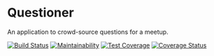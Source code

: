 # Questioner
An application to crowd-source questions for a meetup.


[![Build Status](https://travis-ci.org/NedyUdombat/Questioner.svg?branch=develop)](https://travis-ci.org/NedyUdombat/Questioner)
[![Maintainability](https://api.codeclimate.com/v1/badges/04aa1cdcac75f7879189/maintainability)](https://codeclimate.com/github/NedyUdombat/Questioner/maintainability)
[![Test Coverage](https://api.codeclimate.com/v1/badges/04aa1cdcac75f7879189/test_coverage)](https://codeclimate.com/github/NedyUdombat/Questioner/test_coverage)
[![Coverage Status](https://coveralls.io/repos/github/NedyUdombat/Questioner/badge.svg?branch=ch-setup-coveralls-#162835474)](https://coveralls.io/github/NedyUdombat/Questioner?branch=ch-setup-coveralls-#162835474)

